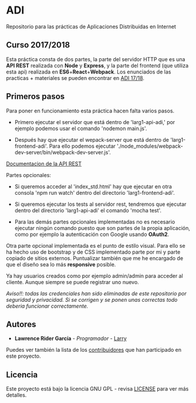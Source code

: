 # ADI
Repositorio para las prácticas de Aplicaciones Distribuidas en Internet

## Curso 2017/2018

Esta práctica consta de dos partes, la parte del servidor HTTP  que es una **API REST** realizada con **Node** y **Express**, y la parte del frontend (que utiliza esta api) realizada en **ES6**+**React**+**Webpack**.
Los enunciados de las practicas + materiales se pueden encontrar en [ADI 17/18](https://github.com/ottocol/ADI1718).

## Primeros pasos

Para poner en funcionamiento esta práctica hacen falta varios pasos.

- Primero ejecutar el servidor que está dentro de 'larg1-api-adi,' por ejemplo podemos usar el comando 'nodemon main.js'.

- Después hay que ejecutar el wepack-server que está dentro de 'larg1-frontend-adi'. Para ello podemos ejecutar './node_modules/webpack-dev-server/bin/webpack-dev-server.js'.

[Documentacion de la API REST](https://documenter.getpostman.com/view/2789052/api-adi/71GzARf)

Partes opcionales:

- Si queremos acceder al 'index_std.html' hay que ejecutar en otra consola 'npm run watch' dentro del directorio 'larg1-frontend-adi'.

- Si queremos ejecutar los tests al servidor rest, tendremos que ejecutar dentro del directorio 'larg1-api-adi' el comando 'mocha test'.

- Para las demás partes opcionales implementadas no es necesario ejecutar ningún comando puesto que son partes de la propia aplicación, como por ejemplo la autenticación con Google usando **OAuth2**.

Otra parte opcional implementada es el punto de estilo visual. Para ello se ha hecho uso de bootstrap y de CSS implementado parte por mi y parte copiado de sitios externos. Puntualizar también que me he encargado de que el diseño sea lo más **responsive** posible.

Ya hay usuarios creados como por ejemplo admin/admin para acceder al cliente. Aunque siempre
se puede registrar uno nuevo.

*Aviso!!: todas las credenciales han sido eliminadas de este repositorio por seguridad y privacidad. Si se corrigen y se ponen unas correctas todo deberia funcionar correctamente.*

## Autores

- **Lawrence Rider García** - *Programador* - [Larry](http://www.larryrider.es)

Puedes ver también la lista de los [contribuidores](https://github.com/larryrider/ADI/contributors) que han participado en este proyecto.

## Licencia

Este proyecto está bajo la licencia GNU GPL - revisa [LICENSE](LICENSE) para ver más detalles.